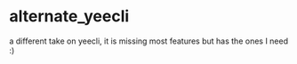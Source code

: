 # alternate_yeecli
a different take on yeecli, it is missing most features but has the ones I need :)
